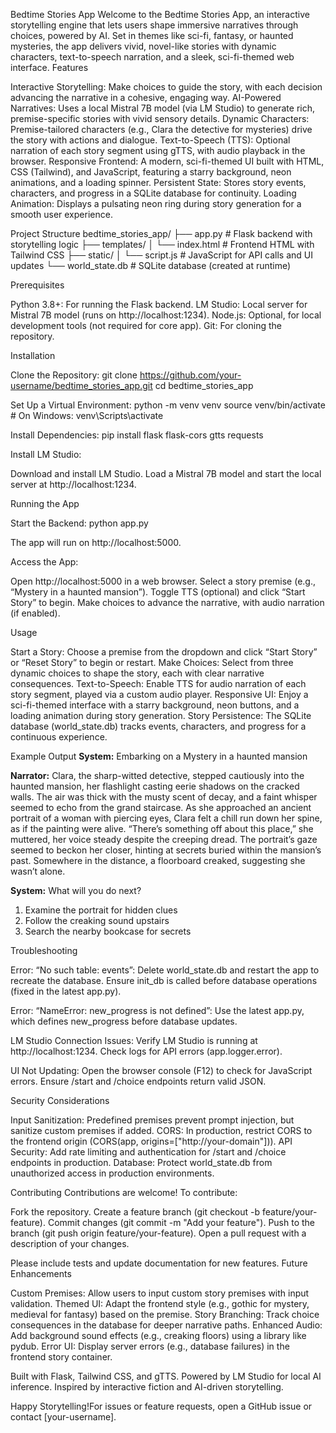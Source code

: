 Bedtime Stories App
Welcome to the Bedtime Stories App, an interactive storytelling engine that lets users shape immersive narratives through choices, powered by AI. Set in themes like sci-fi, fantasy, or haunted mysteries, the app delivers vivid, novel-like stories with dynamic characters, text-to-speech narration, and a sleek, sci-fi-themed web interface.
Features

Interactive Storytelling: Make choices to guide the story, with each decision advancing the narrative in a cohesive, engaging way.
AI-Powered Narratives: Uses a local Mistral 7B model (via LM Studio) to generate rich, premise-specific stories with vivid sensory details.
Dynamic Characters: Premise-tailored characters (e.g., Clara the detective for mysteries) drive the story with actions and dialogue.
Text-to-Speech (TTS): Optional narration of each story segment using gTTS, with audio playback in the browser.
Responsive Frontend: A modern, sci-fi-themed UI built with HTML, CSS (Tailwind), and JavaScript, featuring a starry background, neon animations, and a loading spinner.
Persistent State: Stores story events, characters, and progress in a SQLite database for continuity.
Loading Animation: Displays a pulsating neon ring during story generation for a smooth user experience.

Project Structure
bedtime_stories_app/
├── app.py                  # Flask backend with storytelling logic
├── templates/
│   └── index.html          # Frontend HTML with Tailwind CSS
├── static/
│   └── script.js           # JavaScript for API calls and UI updates
└── world_state.db          # SQLite database (created at runtime)

Prerequisites

Python 3.8+: For running the Flask backend.
LM Studio: Local server for Mistral 7B model (runs on http://localhost:1234).
Node.js: Optional, for local development tools (not required for core app).
Git: For cloning the repository.

Installation

Clone the Repository:
git clone https://github.com/your-username/bedtime_stories_app.git
cd bedtime_stories_app


Set Up a Virtual Environment:
python -m venv venv
source venv/bin/activate  # On Windows: venv\Scripts\activate


Install Dependencies:
pip install flask flask-cors gtts requests


Install LM Studio:

Download and install LM Studio.
Load a Mistral 7B model and start the local server at http://localhost:1234.



Running the App

Start the Backend:
python app.py

The app will run on http://localhost:5000.

Access the App:

Open http://localhost:5000 in a web browser.
Select a story premise (e.g., “Mystery in a haunted mansion”).
Toggle TTS (optional) and click “Start Story” to begin.
Make choices to advance the narrative, with audio narration (if enabled).



Usage

Start a Story: Choose a premise from the dropdown and click “Start Story” or “Reset Story” to begin or restart.
Make Choices: Select from three dynamic choices to shape the story, each with clear narrative consequences.
Text-to-Speech: Enable TTS for audio narration of each story segment, played via a custom audio player.
Responsive UI: Enjoy a sci-fi-themed interface with a starry background, neon buttons, and a loading animation during story generation.
Story Persistence: The SQLite database (world_state.db) tracks events, characters, and progress for a continuous experience.

Example Output
**System:** Embarking on a Mystery in a haunted mansion

**Narrator:** Clara, the sharp-witted detective, stepped cautiously into the haunted mansion, her flashlight casting eerie shadows on the cracked walls. The air was thick with the musty scent of decay, and a faint whisper seemed to echo from the grand staircase. As she approached an ancient portrait of a woman with piercing eyes, Clara felt a chill run down her spine, as if the painting were alive. “There’s something off about this place,” she muttered, her voice steady despite the creeping dread. The portrait’s gaze seemed to beckon her closer, hinting at secrets buried within the mansion’s past. Somewhere in the distance, a floorboard creaked, suggesting she wasn’t alone.

**System:** What will you do next?
1. Examine the portrait for hidden clues
2. Follow the creaking sound upstairs
3. Search the nearby bookcase for secrets

Troubleshooting

Error: “No such table: events”:
Delete world_state.db and restart the app to recreate the database.
Ensure init_db is called before database operations (fixed in the latest app.py).


Error: “NameError: new_progress is not defined”:
Use the latest app.py, which defines new_progress before database updates.


LM Studio Connection Issues:
Verify LM Studio is running at http://localhost:1234.
Check logs for API errors (app.logger.error).


UI Not Updating:
Open the browser console (F12) to check for JavaScript errors.
Ensure /start and /choice endpoints return valid JSON.



Security Considerations

Input Sanitization: Predefined premises prevent prompt injection, but sanitize custom premises if added.
CORS: In production, restrict CORS to the frontend origin (CORS(app, origins=["http://your-domain"])).
API Security: Add rate limiting and authentication for /start and /choice endpoints in production.
Database: Protect world_state.db from unauthorized access in production environments.

Contributing
Contributions are welcome! To contribute:

Fork the repository.
Create a feature branch (git checkout -b feature/your-feature).
Commit changes (git commit -m "Add your feature").
Push to the branch (git push origin feature/your-feature).
Open a pull request with a description of your changes.

Please include tests and update documentation for new features.
Future Enhancements

Custom Premises: Allow users to input custom story premises with input validation.
Themed UI: Adapt the frontend style (e.g., gothic for mystery, medieval for fantasy) based on the premise.
Story Branching: Track choice consequences in the database for deeper narrative paths.
Enhanced Audio: Add background sound effects (e.g., creaking floors) using a library like pydub.
Error UI: Display server errors (e.g., database failures) in the frontend story container.


Built with Flask, Tailwind CSS, and gTTS.
Powered by LM Studio for local AI inference.
Inspired by interactive fiction and AI-driven storytelling.


Happy Storytelling!For issues or feature requests, open a GitHub issue or contact [your-username].
